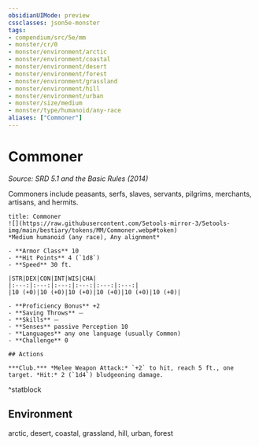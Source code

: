 ```yaml
---
obsidianUIMode: preview
cssclasses: json5e-monster
tags:
- compendium/src/5e/mm
- monster/cr/0
- monster/environment/arctic
- monster/environment/coastal
- monster/environment/desert
- monster/environment/forest
- monster/environment/grassland
- monster/environment/hill
- monster/environment/urban
- monster/size/medium
- monster/type/humanoid/any-race
aliases: ["Commoner"]
---
```

# Commoner
*Source: SRD 5.1 and the Basic Rules (2014)*  

Commoners include peasants, serfs, slaves, servants, pilgrims, merchants, artisans, and hermits.

```ad-statblock
title: Commoner
![](https://raw.githubusercontent.com/5etools-mirror-3/5etools-img/main/bestiary/tokens/MM/Commoner.webp#token)
*Medium humanoid (any race), Any alignment*

- **Armor Class** 10
- **Hit Points** 4 (`1d8`)
- **Speed** 30 ft.

|STR|DEX|CON|INT|WIS|CHA|
|:---:|:---:|:---:|:---:|:---:|:---:|
|10 (+0)|10 (+0)|10 (+0)|10 (+0)|10 (+0)|10 (+0)|

- **Proficiency Bonus** +2
- **Saving Throws** ⏤
- **Skills** ⏤
- **Senses** passive Perception 10
- **Languages** any one language (usually Common)
- **Challenge** 0

## Actions

***Club.*** *Melee Weapon Attack:* `+2` to hit, reach 5 ft., one target. *Hit:* 2 (`1d4`) bludgeoning damage.
```
^statblock

## Environment

arctic, desert, coastal, grassland, hill, urban, forest